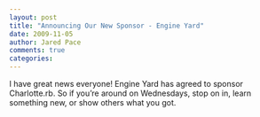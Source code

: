 ```yaml
---
layout: post
title: "Announcing Our New Sponsor - Engine Yard"
date: 2009-11-05
author: Jared Pace
comments: true
categories:
---
```


I have great news everyone! Engine Yard has agreed to sponsor Charlotte.rb.
So if you’re around on Wednesdays, stop on in, learn something new, or show others what you got.


